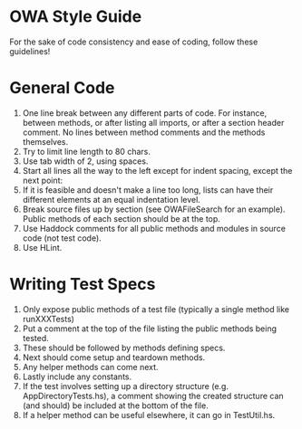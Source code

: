 # OWA Style Guide
For the sake of code consistency and ease of coding, follow these guidelines!

# General Code
1. One line break between any different parts of code. For instance, between methods, or after listing all imports, or after a section header comment. No lines between method comments and the methods themselves. 
2. Try to limit line length to 80 chars. 
3. Use tab width of 2, using spaces.
4. Start all lines all the way to the left except for indent spacing, except the next point:
5. If it is feasible and doesn't make a line too long, lists can have their different elements at an equal indentation level. 
6. Break source files up by section (see OWAFileSearch for an example). Public methods of each section should be at the top. 
7. Use Haddock comments for all public methods and modules in source code (not test code).
8. Use HLint. 

# Writing Test Specs
1. Only expose public methods of a test file (typically a single method like runXXXTests)
2. Put a comment at the top of the file listing the public methods being tested. 
3. These should be followed by methods defining specs. 
4. Next should come setup and teardown methods. 
5. Any helper methods can come next. 
6. Lastly include any constants.
7. If the test involves setting up a directory structure (e.g. AppDirectoryTests.hs), a comment showing the created structure can (and should) be included at the bottom of the file.
8. If a helper method can be useful elsewhere, it can go in TestUtil.hs.
